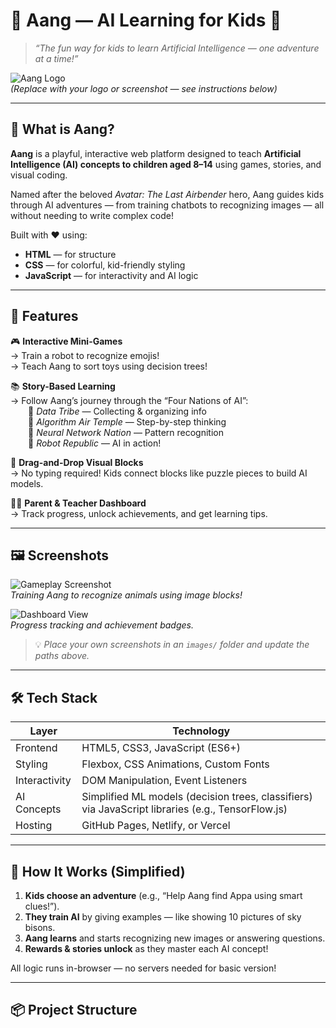 # 🧒 Aang — AI Learning for Kids 🐉

> *“The fun way for kids to learn Artificial Intelligence — one adventure at a time!”*

![Aang Logo]("./home.png")  
*(Replace with your logo or screenshot — see instructions below)*

---

## 🌟 What is Aang?

**Aang** is a playful, interactive web platform designed to teach **Artificial Intelligence (AI) concepts to children aged 8–14** using games, stories, and visual coding.

Named after the beloved *Avatar: The Last Airbender* hero, Aang guides kids through AI adventures — from training chatbots to recognizing images — all without needing to write complex code!

Built with ❤️ using:
- **HTML** — for structure
- **CSS** — for colorful, kid-friendly styling
- **JavaScript** — for interactivity and AI logic

---

## 🚀 Features

🎮 **Interactive Mini-Games**  
→ Train a robot to recognize emojis!  
→ Teach Aang to sort toys using decision trees!

📚 **Story-Based Learning**  
→ Follow Aang’s journey through the “Four Nations of AI”:  
  🔸 *Data Tribe* — Collecting & organizing info  
  🔸 *Algorithm Air Temple* — Step-by-step thinking  
  🔸 *Neural Network Nation* — Pattern recognition  
  🔸 *Robot Republic* — AI in action!

🎨 **Drag-and-Drop Visual Blocks**  
→ No typing required! Kids connect blocks like puzzle pieces to build AI models.

🧑‍🏫 **Parent & Teacher Dashboard**  
→ Track progress, unlock achievements, and get learning tips.

---

## 🖼️ Screenshots

![Gameplay Screenshot](images/gameplay-screenshot.png)  
*Training Aang to recognize animals using image blocks!*

![Dashboard View](images/dashboard-screenshot.png)  
*Progress tracking and achievement badges.*

> 💡 *Place your own screenshots in an `images/` folder and update the paths above.*

---

## 🛠️ Tech Stack

| Layer       | Technology       |
|-------------|------------------|
| Frontend    | HTML5, CSS3, JavaScript (ES6+) |
| Styling     | Flexbox, CSS Animations, Custom Fonts |
| Interactivity | DOM Manipulation, Event Listeners |
| AI Concepts | Simplified ML models (decision trees, classifiers) via JavaScript libraries (e.g., TensorFlow.js) |
| Hosting     | GitHub Pages, Netlify, or Vercel |

---

## 🧩 How It Works (Simplified)

1. **Kids choose an adventure** (e.g., “Help Aang find Appa using smart clues!”).
2. **They train AI** by giving examples — like showing 10 pictures of sky bisons.
3. **Aang learns** and starts recognizing new images or answering questions.
4. **Rewards & stories unlock** as they master each AI concept!

All logic runs in-browser — no servers needed for basic version!

---

## 📦 Project Structure
